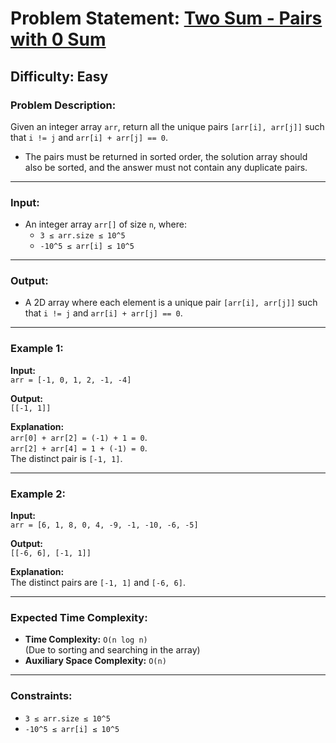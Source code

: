 # Problem Statement: [Two Sum - Pairs with 0 Sum](https://www.geeksforgeeks.org/problems/count-pairs-with-given-sum5022/1)

## Difficulty: Easy

### Problem Description:

Given an integer array `arr`, return all the unique pairs `[arr[i], arr[j]]` such that `i != j` and `arr[i] + arr[j] == 0`.

- The pairs must be returned in sorted order, the solution array should also be sorted, and the answer must not contain any duplicate pairs.

---

### Input:

- An integer array `arr[]` of size `n`, where:
  - `3 ≤ arr.size ≤ 10^5`
  - `-10^5 ≤ arr[i] ≤ 10^5`

---

### Output:

- A 2D array where each element is a unique pair `[arr[i], arr[j]]` such that `i != j` and `arr[i] + arr[j] == 0`.

---

### Example 1:

**Input:**  
`arr = [-1, 0, 1, 2, -1, -4]`

**Output:**  
`[[-1, 1]]`

**Explanation:**  
`arr[0] + arr[2] = (-1) + 1 = 0`.  
`arr[2] + arr[4] = 1 + (-1) = 0`.  
The distinct pair is `[-1, 1]`.

---

### Example 2:

**Input:**  
`arr = [6, 1, 8, 0, 4, -9, -1, -10, -6, -5]`

**Output:**  
`[[-6, 6], [-1, 1]]`

**Explanation:**  
The distinct pairs are `[-1, 1]` and `[-6, 6]`.

---

### Expected Time Complexity:

- **Time Complexity:** `O(n log n)`  
  (Due to sorting and searching in the array)
- **Auxiliary Space Complexity:** `O(n)`

---

### Constraints:

- `3 ≤ arr.size ≤ 10^5`
- `-10^5 ≤ arr[i] ≤ 10^5`
